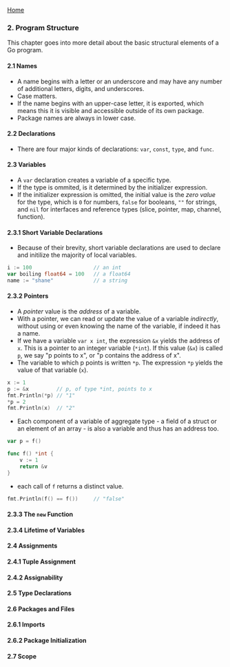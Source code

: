 [Home](https://github.com/bradfield-csi-5/shane325/blob/main/prep-phase/go/notes/the_go_programming_language.md)

### 2. Program Structure
This chapter goes into more detail about the basic structural elements of a Go program.

#### 2.1 Names
- A name begins with a letter or an underscore and may have any number of additional letters, digits, and underscores.
- Case matters.
- If the name begins with an upper-case letter, it is exported, which means this it is visible and accessible outside of its own package.
- Package names are always in lower case.

#### 2.2 Declarations
- There are four major kinds of declarations: `var`, `const`, `type`, and `func`.

#### 2.3 Variables
- A `var` declaration creates a variable of a specific type.
- If the type is ommited, is it determined by the initializer expression.
- If the initializer expression is omitted, the initial value is the _zero value_ for the type, which is `0` for numbers, `false` for booleans, `""` for strings, and `nil` for interfaces and reference types (slice, pointer, map, channel, function).

#### 2.3.1 Short Variable Declarations
- Because of their brevity, short variable declarations are used to declare and initilize the majority of local variables.

```go
i := 100                    // an int
var boiling float64 = 100   // a float64
name := "shane"             // a string
```

#### 2.3.2 Pointers
- A _pointer_ value is the _address_ of a variable.
- With a pointer, we can read or update the value of a variable _indirectly_, without using or even knowing the name of the variable, if indeed it has a name.
- If we have a variable `var x int`, the expression `&x` yields the address of `x`. This is a pointer to an integer variable (`*int`). If this value (`&x`) is called `p`, we say "p points to x", or "p contains the address of x".
- The variable to which p points is written `*p`. The expression `*p` yields the value of that variable (`x`).

```go
x := 1
p := &x         // p, of type *int, points to x
fmt.Println(*p) // "1"
*p = 2
fmt.Println(x)  // "2"
```

- Each component of a variable of aggregate type - a field of a struct or an element of an array - is also a variable and thus has an address too.

```go
var p = f()

func f() *int {
    v := 1
    return &v
}
```

- each call of `f` returns a distinct value.

```go
fmt.Println(f() == f())     // "false"
```

#### 2.3.3 The `new` Function

#### 2.3.4 Lifetime of Variables

#### 2.4 Assignments

#### 2.4.1 Tuple Assignment

#### 2.4.2 Assignability

#### 2.5 Type Declarations

#### 2.6 Packages and Files

#### 2.6.1 Imports

#### 2.6.2 Package Initialization

#### 2.7 Scope
